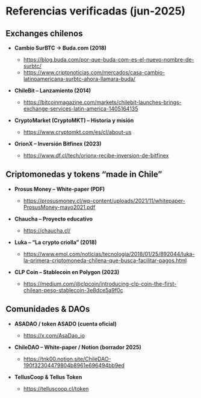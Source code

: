 # Referencias verificadas (jun-2025)

## Exchanges chilenos

- **Cambio SurBTC → Buda.com (2018)**
  - <https://blog.buda.com/por-que-buda-com-es-el-nuevo-nombre-de-surbtc/>
  - <https://www.criptonoticias.com/mercados/casa-cambio-latinoamericana-surbtc-ahora-llamara-buda/>

- **ChileBit – Lanzamiento (2014)**
  - <https://bitcoinmagazine.com/markets/chilebit-launches-brings-exchange-services-latin-america-1405164135>

- **CryptoMarket (CryptoMKT) – Historia y misión**
  - <https://www.cryptomkt.com/es/cl/about-us>

- **OrionX – Inversión Bitfinex (2023)**
  - <https://www.df.cl/tech/orionx-recibe-inversion-de-bitfinex>


## Criptomonedas y tokens “made in Chile”

- **Prosus Money – White-paper (PDF)**
  - <https://prosusmoney.cl/wp-content/uploads/2021/11/whitepaper-ProsusMoney-mayo2021.pdf>

- **Chaucha – Proyecto educativo**
  - <https://chaucha.cl/>

- **Luka – “La crypto criolla” (2018)**
  - <https://www.emol.com/noticias/tecnologia/2018/01/25/892044/luka-la-primera-criptomoneda-chilena-que-busca-facilitar-pagos.html>

- **CLP Coin – Stablecoin en Polygon (2023)**
  - <https://medium.com/@clpcoin/introducing-clp-coin-the-first-chilean-peso-stablecoin-3e8dce5a9f0c>


## Comunidades & DAOs

- **ASADAO / token ASADO (cuenta oficial)**
  - <https://x.com/AsaDao_io>

- **ChileDAO – White-paper / Notion (borrador 2025)**
  - <https://tnk00.notion.site/ChileDAO-190f32304479804b8961e696494bb9ed>

- **TellusCoop & Tellus Token**
  - <https://telluscoop.cl/token>
